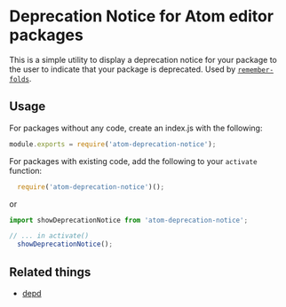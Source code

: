 Deprecation Notice for Atom editor packages
===

This is a simple utility to display a deprecation notice for your package to the user to indicate that your package is deprecated. Used by [`remember-folds`](https://github.com/forivall/atom-remember-folds).

## Usage
For packages without any code, create an index.js with the following:
```js
module.exports = require('atom-deprecation-notice');
```

For packages with existing code, add the following to your `activate` function:
```js
  require('atom-deprecation-notice')();
```
or
```ts
import showDeprecationNotice from 'atom-deprecation-notice';

// ... in activate()
  showDeprecationNotice();
```



## Related things
* [depd](https://github.com/dougwilson/nodejs-depd)
